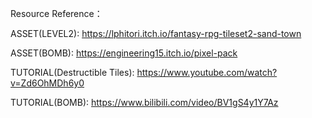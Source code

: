 Resource Reference：

ASSET(LEVEL2): https://lphitori.itch.io/fantasy-rpg-tileset2-sand-town

ASSET(BOMB): https://engineering15.itch.io/pixel-pack

TUTORIAL(Destructible Tiles): https://www.youtube.com/watch?v=Zd6OhMDh6y0

TUTORIAL(BOMB): https://www.bilibili.com/video/BV1gS4y1Y7Az
